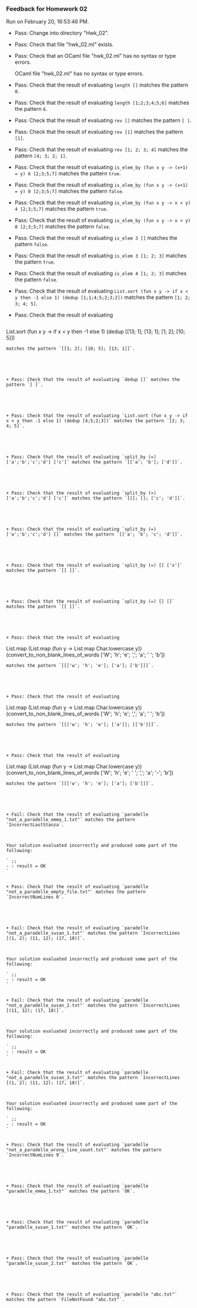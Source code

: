 ### Feedback for Homework 02

Run on February 20, 16:53:46 PM.

+ Pass: Change into directory "Hwk_02".

+ Pass: Check that file "hwk_02.ml" exists.

+ Pass: Check that an OCaml file "hwk_02.ml" has no syntax or type errors.

    OCaml file "hwk_02.ml" has no syntax or type errors.



+ Pass: Check that the result of evaluating `length []` matches the pattern `0`.

   



+ Pass: Check that the result of evaluating `length [1;2;3;4;5;6]` matches the pattern `6`.

   



+ Pass: Check that the result of evaluating `rev []` matches the pattern `[ ]`.

   



+ Pass: Check that the result of evaluating `rev [1]` matches the pattern `[1]`.

   



+ Pass: Check that the result of evaluating `rev [1; 2; 3; 4]` matches the pattern `[4; 3; 2; 1]`.

   



+ Pass: Check that the result of evaluating `is_elem_by (fun x y -> (x+1) = y) 6 [2;3;5;7]` matches the pattern `true`.

   



+ Pass: Check that the result of evaluating `is_elem_by (fun x y -> (x+1) = y) 0 [2;3;5;7]` matches the pattern `false`.

   



+ Pass: Check that the result of evaluating `is_elem_by (fun x y -> x < y) 4 [2;3;5;7]` matches the pattern `true`.

   



+ Pass: Check that the result of evaluating `is_elem_by (fun x y -> x < y) 0 [2;3;5;7]` matches the pattern `false`.

   



+ Pass: Check that the result of evaluating `is_elem 3 []` matches the pattern `false`.

   



+ Pass: Check that the result of evaluating `is_elem 3 [1; 2; 3]` matches the pattern `true`.

   



+ Pass: Check that the result of evaluating `is_elem 4 [1; 2; 3]` matches the pattern `false`.

   



+ Pass: Check that the result of evaluating `List.sort (fun x y -> if x < y then -1 else 1) (dedup [1;1;4;5;2;3;2])` matches the pattern `[1; 2; 3; 4; 5]`.

   



+ Pass: Check that the result of evaluating 
   ```
List.sort (fun x y -> if x < y then -1 else 1) (dedup [[13; 1]; [13; 1]; [1; 2]; [10; 5]])
   ```
 matches the pattern `[[1; 2]; [10; 5]; [13; 1]]`.

   



+ Pass: Check that the result of evaluating `dedup []` matches the pattern `[ ]`.

   



+ Pass: Check that the result of evaluating `List.sort (fun x y -> if x < y then -1 else 1) (dedup [4;5;2;3])` matches the pattern `[2; 3; 4; 5]`.

   



+ Pass: Check that the result of evaluating `split_by (=) ['a';'b';'c';'d'] ['c']` matches the pattern `[['a'; 'b']; ['d']]`.

   



+ Pass: Check that the result of evaluating `split_by (>) ['a';'b';'c';'d'] ['c']` matches the pattern `[[]; []; ['c'; 'd']]`.

   



+ Pass: Check that the result of evaluating `split_by (=) ['a';'b';'c';'d'] []` matches the pattern `[['a'; 'b'; 'c'; 'd']]`.

   



+ Pass: Check that the result of evaluating `split_by (=) [] ['x']` matches the pattern `[[ ]]`.

   



+ Pass: Check that the result of evaluating `split_by (=) [] []` matches the pattern `[[ ]]`.

   



+ Pass: Check that the result of evaluating 
   ```
List.map (List.map (fun y -> List.map Char.lowercase y)) (convert_to_non_blank_lines_of_words ['W'; 'h'; 'e'; ','; 'a'; ' '; 'b'])
   ```
 matches the pattern `[[['w'; 'h'; 'e']; ['a']; ['b']]]`.

   



+ Pass: Check that the result of evaluating 
   ```
List.map (List.map (fun y -> List.map Char.lowercase y)) (convert_to_non_blank_lines_of_words ['W'; 'h'; 'e'; ','; 'a'; '
'; 'b'])
   ```
 matches the pattern `[[['w'; 'h'; 'e']; ['a']]; [['b']]]`.

   



+ Pass: Check that the result of evaluating 
   ```
List.map (List.map (fun y -> List.map Char.lowercase y)) (convert_to_non_blank_lines_of_words ['W'; 'h'; 'e'; ' '; ','; 'a'; '-'; 'b'])
   ```
 matches the pattern `[[['w'; 'h'; 'e']; ['a']; ['b']]]`.

   



+ Fail: Check that the result of evaluating `paradelle "not_a_paradelle_emma_1.txt"` matches the pattern `IncorrectLastStanza`.

   

   Your solution evaluated incorrectly and produced some part of the following:

 ` ;;
- : result = OK
`


+ Pass: Check that the result of evaluating `paradelle "not_a_paradelle_empty_file.txt"` matches the pattern `IncorrectNumLines 0`.

   



+ Fail: Check that the result of evaluating `paradelle "not_a_paradelle_susan_1.txt"` matches the pattern `IncorrectLines [(1, 2); (11, 12); (17, 18)]`.

   

   Your solution evaluated incorrectly and produced some part of the following:

 ` ;;
- : result = OK
`


+ Fail: Check that the result of evaluating `paradelle "not_a_paradelle_susan_2.txt"` matches the pattern `IncorrectLines [(11, 12); (17, 18)]`.

   

   Your solution evaluated incorrectly and produced some part of the following:

 ` ;;
- : result = OK
`


+ Fail: Check that the result of evaluating `paradelle "not_a_paradelle_susan_3.txt"` matches the pattern `IncorrectLines [(1, 2); (11, 12); (17, 18)]`.

   

   Your solution evaluated incorrectly and produced some part of the following:

 ` ;;
- : result = OK
`


+ Pass: Check that the result of evaluating `paradelle "not_a_paradelle_wrong_line_count.txt"` matches the pattern `IncorrectNumLines 9`.

   



+ Pass: Check that the result of evaluating `paradelle "paradelle_emma_1.txt"` matches the pattern `OK`.

   



+ Pass: Check that the result of evaluating `paradelle "paradelle_susan_1.txt"` matches the pattern `OK`.

   



+ Pass: Check that the result of evaluating `paradelle "paradelle_susan_2.txt"` matches the pattern `OK`.

   



+ Pass: Check that the result of evaluating `paradelle "abc.txt"` matches the pattern `FileNotFound "abc.txt"`.

   



